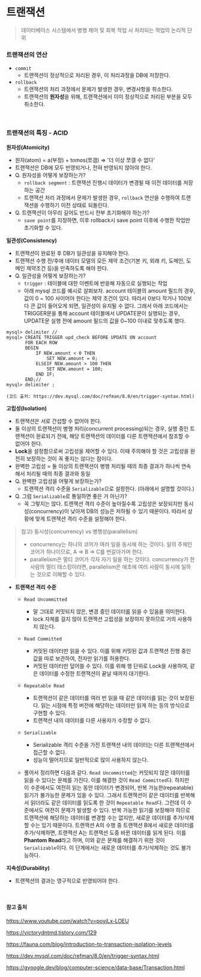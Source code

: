 # 트랜잭션

>  데이터베이스 시스템에서 병행 제어 및 회복 작업 시 처리되는 작업의 논리적 단위

### 트랜잭션의 연산

- `commit`
  - 트랜잭션이 정상적으로 처리된 경우, 이 처리과정을 DB에 저장한다.
- `rollback`
  - 트랜잭션의 처리 과정에서 문제가 발생한 경우, 변경사항을 취소한다.
  - 트랜잭션의 **원자성**을 위해, 트랜잭션에서 이미 정상적으로 처리된 부분을 모두 취소한다.

<br>

### 트랜잭션의 특징 - ACID

**원자성(Atomicity)**

- 원자(atom) = a(부정) + tomos(쪼갬) => '더 이상 쪼갤 수 없다'
- 트랜잭션은 DB에 모두 반영되거나, 전혀 반영되지 않아야 한다.
- Q. 원자성을 어떻게 보장하는가?
  - `rollback segment` : 트랜잭션 진행시 데이터가 변경될 때 이전 데이터를 저장하는 공간
  - 트랜잭션 처리 과정에서 문제가 발생한 경우, `rollback` 연산을 수행하여 트랜잭션을 수행하기 이전 상태로 되돌린다.
- Q. 트랜잭션이 아무리 길어도 반드시 전부 초기화해야 하는가?
  - `save point`를 지정하면, 이후 rollback시 save point 이후에 수행한 작업만 초기화할 수 있다.

**일관성(Consistency)**

- 트랜잭션이 완료된 후 DB가 일관성을 유지해야 한다. 
- 트랜잭션 수행 전/후에 데이터 모델의 모든 제약 조건(기본 키, 외래 키, 도메인, 도메인 제약조건 등)을 만족하도록 해야 한다.
- Q. 일관성을 어떻게 보장하는가?
  - `trigger` : 테이블에 대한 이벤트에 반응해 자동으로 실행되는 작업
  - 아래 mysql 코드를 예시로 살펴보자. account 테이블의 amount 필드의 경우, 값이 0 ~ 100 사이어야 한다는 제약 조건이 있다. 따라서 0보다 작거나 100보다 큰 값이 들어오게 되면, 일관성이 유지될 수 없다. 그래서 아래 코드에서는 TRIGGER문을 통해 account 테이블에서 UPDATE문이 실행되는 경우, UPDATE문 실행 전에 amount 필드의 값을 0~100 이내로 맞추도록 했다.

```mysql
mysql> delimiter //
mysql> CREATE TRIGGER upd_check BEFORE UPDATE ON account
       FOR EACH ROW
       BEGIN
           IF NEW.amount < 0 THEN
               SET NEW.amount = 0;
           ELSEIF NEW.amount > 100 THEN
               SET NEW.amount = 100;
           END IF;
       END;//
mysql> delimiter ;

(코드 출처: https://dev.mysql.com/doc/refman/8.0/en/trigger-syntax.html)
```

**고립성(Isolation)**

- 트랜잭션은 서로 간섭할 수 없어야 한다.
- 둘 이상의 트랜잭션이 병행 처리(concurrent processing)되는 경우, 실행 중인 트랜잭션이 완료되기 전에, 해당 트랜잭션의 데이터를 다른 트랜잭션에서 참조할 수 없어야 한다. 
- **Lock**을 설정함으로써 고립성을 제어할 수 있다. 이때 주의해야 할 것은 고립성을 완전히 보장하는 것이 꼭 좋지는 않다는 점이다.
- 완벽한 고립성 = 둘 이상의 트랜잭션이 병행 처리될 때의 최종 결과가 하나씩 연속해서 처리될 때의 최종 결과와 동일
- Q. 완벽한 고립성을 어떻게 보장하는가?
  - 트랜잭션 격리 수준을 `Serializable`으로 설정한다. (아래에서 설명할 것이다.)
- Q. 그럼 `Serializable`로 통일하면 좋은 거 아닌가?
  - 꼭 그렇지는 않다. 트랜잭션 격리 수준이 높아질수록 고립성은 보장되지만 동시성(concurrency)이 낮아져 DB의 성능은 저하될 수 있기 때문이다. 따라서 상황에 맞게 트랜잭션 격리 수준을 설정해야 한다.


> 참고) 동시성(concurrency) vs 병행성(parallelism)
>
> - concurrency는 하나의 코어가 여러 일을 동시에 하는 것이다. 일의 주체인 코어가 하나이므로, A => B => C를 번갈아가며 한다.
> - parallelism은 멀티 코어가 각자 자기 일을 하는 것이다. concurrency가 한 사람의 멀티 태스킹이라면, parallelism은 애초에 여러 사람이 동시에 일하는 것으로 이해할 수 있다.

- **트랜잭션 격리 수준**
  - `Read Uncommitted`
    - 말 그대로 커밋되지 않은, 변경 중인 데이터를 읽을 수 있음을 의미한다. 
    - lock 자체를 걸지 않아 트랜잭션 고립성을 보장하지 못하므로 거의 사용하지 않는다.

  - `Read Committed`
    - 커밋된 데이터만 읽을 수 있다. 이를 위해 커밋된 값과 트랜잭션 진행 중인 값을 따로 보관하여, 전자만 읽기를 허용한다.
    - 커밋된 데이터만 덮어쓸 수 있다. 이를 위해 행 단위로 Lock을 사용하여, 같은 데이터를 수정한 트랜잭션이 끝날 때까지 대기한다.

  - `Repeatable Read`
    - 트랜잭션이 같은 데이터를 여러 번 읽을 때 같은 데이터를 읽는 것이 보장된다. 읽는 시점에 특정 버전에 해당하는 데이터만 읽게 하는 등의 방식으로 구현할 수 있다.
    - 트랜잭션 내의 데이터를 다른 사용자가 수정할 수 없다.

  - `Serializable`
    - Serializable 격리 수준을 가진 트랜잭션 내의 데이터는 다른 트랜잭션에서 접근할 수 없다.
    - 성능이 떨어지므로 일반적으로 많이 사용하지 않는다.
  - 풀어서 정리하면 다음과 같다. `Read Uncommitted`는 커밋되지 않은 데이터를 읽을 수 있다는 문제를 가진다. 이를 해결한 것이 `Read Committed`다. 하지만 이 수준에서도 여전히 읽는 동안 데이터가 변경되어, 반복 가능한(repeatable) 읽기가 불가능한 문제가 있을 수 있다.  그래서 트랜잭션이 같은 데이터를 반복해서 읽더라도 같은 데이터를 읽도록 한 것이 `Repeatable Read`다. 그런데 이 수준에서도 여전히 문제가 발생할 수 있다. 반복 가능한 읽기를 보장해야 하므로 트랜잭션에 해당하는 데이터를 변경할 수는 없지만, 새로운 데이터를 추가/삭제할 수는 있기 때문이다. 트랜잭션 A의 수행 중 트랜잭션 B에서 새로운 데이터를 추가/삭제하면, 트랜잭션 A는 트랜잭션 도중 바뀐 데이터를 읽게 된다. 이를 **Phantom Read**라고 하며, 이와 같은 문제를 해결하기 위한 것이 `Serializable`이다. 이 단계에서는 새로운 데이터를 추가/삭제하는 것도 불가능하다.


**지속성(Durability)**

- 트랜잭션의 결과는 영구적으로 반영되어야 한다.

<br>

#### 참고 출처

https://www.youtube.com/watch?v=poyjLx-LOEU

https://victorydntmd.tistory.com/129

https://fauna.com/blog/introduction-to-transaction-isolation-levels

https://dev.mysql.com/doc/refman/8.0/en/trigger-syntax.html

https://gyoogle.dev/blog/computer-science/data-base/Transaction.html
